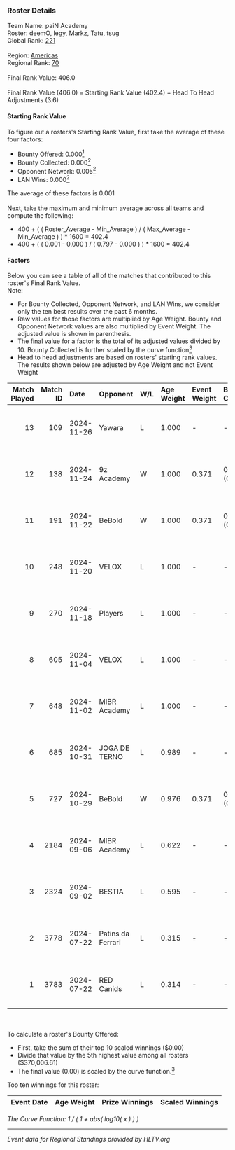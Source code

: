 ### Roster Details<br />
Team Name: paiN Academy<br />
Roster: deemO, legy, Markz, Tatu, tsug<br />
Global Rank: [221](../../standings_global_2024_12_02.md)<br />
<br />
Region: [Americas]( ../../standings_americas_2024_12_02.md)<br />
Regional Rank: [70]( ../../standings_americas_2024_12_02.md)<br />
<br />
Final Rank Value:  406.0<br />
<br />
Final Rank Value (406.0) = Starting Rank Value (402.4) + Head To Head Adjustments (3.6)<br />

#### Starting Rank Value<br />
To figure out a rosters's Starting Rank Value, first take the average of these four factors:<br />
- Bounty Offered: 0.000[<sup>1</sup>](#table2)
- Bounty Collected: 0.000[<sup>2</sup>](#table1)
- Opponent Network: 0.005[<sup>2</sup>](#table1)
- LAN Wins: 0.000[<sup>2</sup>](#table1)

The average of these factors is 0.001<br />
<br />
Next, take the maximum and minimum average across all teams and compute the following:<br />
- 400 + ( ( Roster_Average - Min_Average ) / ( Max_Average - Min_Average ) ) * 1600 = 402.4
- 400 + ( ( 0.001 - 0.000 ) / ( 0.797 - 0.000 ) ) * 1600 = 402.4


#### Factors<br />
Below you can see a table of all of the matches that contributed to this roster's Final Rank Value.<br />
Note:<br />

- For Bounty Collected, Opponent Network, and LAN Wins, we consider only the ten best results over the past 6 months.
- Raw values for those factors are multiplied by Age Weight. Bounty and Opponent Network values are also multiplied by Event Weight. The adjusted value is shown in parenthesis.
- The final value for a factor is the total of its adjusted values divided by 10. Bounty Collected is further scaled by the curve function[<sup>3</sup>](#curveFunction)
- Head to head adjustments are based on rosters' starting rank values. The results shown below are adjusted by Age Weight and not Event Weight
<span id="table1"></span><br />


| Match Played | Match ID | Date       | Opponent          | W/L | Age Weight | Event Weight | Bounty Collected | Opponent Network | LAN Wins  | H2H Adj. | Roster                         |
| -: | -: | :- | :- | :- | :- | :- | :- | :- | :- | -: | :- |
|           13 |      109 | 2024-11-26 | Yawara            | L   | 1.000      | -            | -                | -                | -         |    -6.17 | deemO, legy, Markz, Tatu, tsug |
|           12 |      138 | 2024-11-24 | 9z Academy        | W   | 1.000      | 0.371        | 0.000 (0.000)    | 0.131 (0.048)    | 0 (0.000) |    21.15 | deemO, legy, Markz, Tatu, tsug |
|           11 |      191 | 2024-11-22 | BeBold            | W   | 1.000      | 0.371        | 0.000 (0.000)    | 0.000 (0.000)    | 0 (0.000) |    15.65 | deemO, legy, Markz, Tatu, tsug |
|           10 |      248 | 2024-11-20 | VELOX             | L   | 1.000      | -            | -                | -                | -         |    -9.39 | deemO, legy, Markz, Tatu, tsug |
|            9 |      270 | 2024-11-18 | Players           | L   | 1.000      | -            | -                | -                | -         |    -4.08 | deemO, legy, Markz, Tatu, tsug |
|            8 |      605 | 2024-11-04 | VELOX             | L   | 1.000      | -            | -                | -                | -         |    -9.60 | deemO, legy, Markz, Tatu, tsug |
|            7 |      648 | 2024-11-02 | MIBR Academy      | L   | 1.000      | -            | -                | -                | -         |    -6.11 | deemO, legy, Markz, Tatu, tsug |
|            6 |      685 | 2024-10-31 | JOGA DE TERNO     | L   | 0.989      | -            | -                | -                | -         |    -6.73 | deemO, legy, Markz, Tatu, tsug |
|            5 |      727 | 2024-10-29 | BeBold            | W   | 0.976      | 0.371        | 0.000 (0.000)    | 0.000 (0.000)    | 0 (0.000) |    14.91 | deemO, legy, Markz, Tatu, tsug |
|            4 |     2184 | 2024-09-06 | MIBR Academy      | L   | 0.622      | -            | -                | -                | -         |    -3.40 | deemO, hug1, legy, Markz, Tatu |
|            3 |     2324 | 2024-09-02 | BESTIA            | L   | 0.595      | -            | -                | -                | -         |    -0.37 | deemO, hug1, legy, Markz, Tatu |
|            2 |     3778 | 2024-07-22 | Patins da Ferrari | L   | 0.315      | -            | -                | -                | -         |    -2.20 | deemO, hug1, legy, Markz, Tatu |
|            1 |     3783 | 2024-07-22 | RED Canids        | L   | 0.314      | -            | -                | -                | -         |    -0.10 | deemO, hug1, legy, Markz, Tatu |

<br />
<span id="table2"></span><br />
To calculate a roster's Bounty Offered:<br />

- First, take the sum of their top 10 scaled winnings ($0.00)
- Divide that value by the 5th highest value among all rosters ($370,006.61)
- The final value (0.00) is scaled by the curve function.[<sup>3</sup>](#curveFunction)

Top ten winnings for this roster:<br />

| Event Date | Age Weight | Prize Winnings | Scaled Winnings |
| :- | -: | :- | :- |


<span id="curveFunction"></span>_The Curve Function: 1 / ( 1 + abs( log10( x ) ) )_<br />

---
_Event data for Regional Standings provided by HLTV.org_<br />

